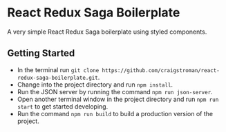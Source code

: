 # React Redux Saga Boilerplate

A very simple React Redux Saga boilerplate using styled components.


## Getting Started
- In the terminal run `git clone https://github.com/craigstroman/react-redux-saga-boilerplate.git`.
- Change into the project directory and run `npm install`.
- Run the JSON server by running the command `npm run json-server`.
- Open another terminal window in the project directory and run `npm run start` to get started developing.
- Run the command `npm run build` to build a production version of the project.

